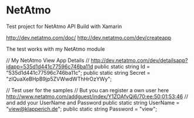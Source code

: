 NetAtmo
=======
Test project for NetAtmo API
Build with Xamarin


http://dev.netatmo.com/doc/
http://dev.netatmo.com/dev/createapp


The test works with my NetAtmo module

// My NetAtmo View App Details
// http://dev.netatmo.com/dev/detailsapp?idapp=535d1d441c77596c746ba11d
public static string Id = "535d1d441c77596c746ba11c";
public static string Secret = "zlQuaXeBHpB9jp5ZVWwdWThHrOzYWy";

// Test user for the samples
// But you can register a own user here http://www.netatmo.com/addguest/index/Y1ZOAfvQi6/70:ee:50:01:53:46 
// and add your UserName and Password
public static string UserName = "view@klapperich.de";
public static string Password = "view";
